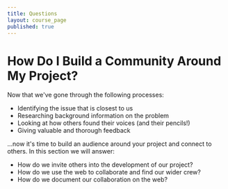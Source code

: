 ```yaml
---
title: Questions
layout: course_page
published: true
---
```


# How Do I Build a Community Around My Project?

Now that we've gone through the following processes:

- Identifying the issue that is closest to us
- Researching background information on the problem
- Looking at how others found their voices (and their pencils!)
- Giving valuable and thorough feedback 

...now it's time to build an audience around your project and connect to others. In this section we will answer:

- How do we invite others into the development of our project?
- How do we use the web to collaborate and find our wider crew?
- How do we document our collaboration on the web?